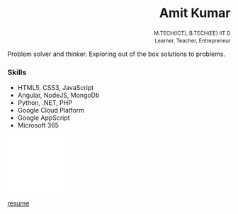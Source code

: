 <h1 align="right"> Amit Kumar</h1>
<p align="right">
<small>M.TECH(ICT), B.TECH(EE) IIT D</small><br>
<small>Learner, Teacher, Entrepreneur</small>
</p>

<p>Problem solver and thinker. Exploring out of the box solutions to problems.</p>

### Skills

- HTML5, CSS3, JavaScript
- Angular, NodeJS, MongoDb
- Python, .NET, PHP
- Google Cloud Platform
- Google AppScript
- Microsoft 365

<img src="./logos/angular-white-transparent.svg" width="128" alt="angular">

[resume](https://amitiitdee.github.io/)
